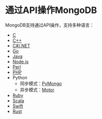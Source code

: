 # 通过API操作MongoDB

MongoDB支持通过API操作，支持多种语言：

* [C](https://docs.mongodb.com/drivers/c)
* [C++](https://docs.mongodb.com/drivers/cxx)
* [C#/.NET](https://docs.mongodb.com/drivers/csharp)
* [Go](https://docs.mongodb.com/drivers/go)
* [Java](https://docs.mongodb.com/drivers/java)
* [Node.js](https://docs.mongodb.com/drivers/node)
* [Perl](https://docs.mongodb.com/drivers/perl)
* [PHP](https://docs.mongodb.com/drivers/php-libraries)
* Python
  * 同步模式：[PyMongo](https://docs.mongodb.com/drivers/pymongo)
  * 异步模式：[Motor](https://docs.mongodb.com/drivers/motor)
* [Ruby](https://docs.mongodb.com/ruby-driver/current/)
* [Scala](https://docs.mongodb.com/drivers/scala)
* [Swift](https://docs.mongodb.com/drivers/swift)
* [Rust](https://docs.mongodb.com/drivers/rust)
